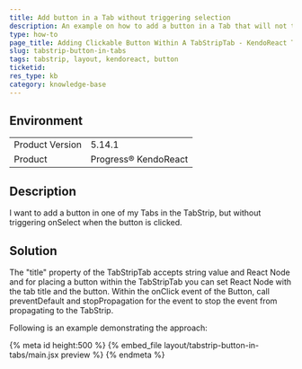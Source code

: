 ```yaml
---
title: Add button in a Tab without triggering selection
description: An example on how to add a button in a Tab that will not trigger onSelect.
type: how-to
page_title: Adding Clickable Button Within A TabStripTab - KendoReact TabStrip
slug: tabstrip-button-in-tabs
tags: tabstrip, layout, kendoreact, button
ticketid: 
res_type: kb
category: knowledge-base
---
```


## Environment

<table>
	<tbody>
		<tr>
			<td>Product Version</td>
			<td>5.14.1</td>
		</tr>
		<tr>
			<td>Product</td>
			<td>Progress® KendoReact</td>
		</tr>
	</tbody>
</table>

## Description
I want to add a button in one of my Tabs in the TabStrip, but without triggering onSelect when the button is clicked.

## Solution
The "title" property of the TabStripTab accepts string value and React Node and for placing a button within the TabStripTab you can set React Node with the tab title and the button. Within the onClick event of the Button, call preventDefault and stopPropagation for the event to stop the event from propagating to the TabStrip. 

Following is an example demonstrating the approach:

{% meta id height:500 %}
{% embed_file layout/tabstrip-button-in-tabs/main.jsx preview %}
{% endmeta %}

